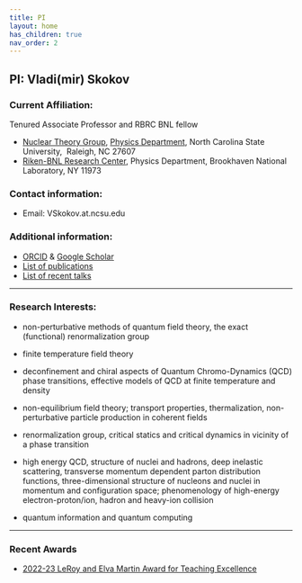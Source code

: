 ```yaml
---
title: PI
layout: home
has_children: true
nav_order: 2
---
```



## PI: Vladi(mir) Skokov

### Current Affiliation: 

Tenured Associate  Professor and RBRC BNL fellow   
* [Nuclear Theory Group](https://nuclth.wordpress.ncsu.edu), [Physics Department](https://physics.sciences.ncsu.edu), North Carolina State University,  Raleigh, NC 27607 
* [Riken-BNL Research Center](https://www.bnl.gov/riken/), Physics Department, Brookhaven National Laboratory,  NY 11973 

### Contact information:
* Email: VSkokov.at.ncsu.edu

### Additional information: 

* [ORCID](http://orcid.org/0000-0001-7619-1796) & [Google Scholar](https://scholar.google.com/citations?user=cjhR85kAAAAJ&hl=en)
* [List of publications](http://inspirehep.net/search?ln=en&ln=en&p=f+a+skokov&of=hb&action_search=Search&sf=&so=d&rm=&rg=50&sc=0)  
* [List of recent talks](/talks)

----------------------------

### Research Interests: 

*   non-perturbative methods of quantum field theory, the exact (functional) renormalization group
    
*   finite temperature field theory
    
*   deconfinement and chiral aspects of Quantum Chromo-Dynamics (QCD) phase transitions, effective models of QCD at finite temperature and density
    
*   non-equilibrium field theory; transport properties, thermalization, non-perturbative particle production in coherent fields
    
*   renormalization group, critical statics and critical dynamics in vicinity of a phase transition
    
*   high energy QCD, structure of nuclei and hadrons, deep inelastic scattering, transverse momentum dependent parton distribution functions, three-dimensional structure of nucleons and nuclei in momentum and configuration space; phenomenology of high-energy electron-proton/ion, hadron and heavy-ion collision

*   quantum information and quantum computing 

---------------------------- 

### Recent Awards

* [2022-23 LeRoy and Elva Martin Award for Teaching Excellence](https://sciences.ncsu.edu/news/college-honors-2022-23-leroy-and-elva-martin-award-recipients/)
